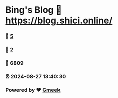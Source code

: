 # Bing's Blog :link: https://blog.shici.online/ 
### :page_facing_up: [5](https://blog.shici.online//tag.html) 
### :speech_balloon: 2 
### :hibiscus: 6809 
### :alarm_clock: 2024-08-27 13:40:30 
### Powered by :heart: [Gmeek](https://github.com/Meekdai/Gmeek)
